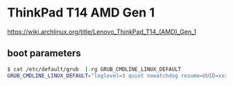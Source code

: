 # ThinkPad T14 AMD Gen 1

<https://wiki.archlinux.org/title/Lenovo_ThinkPad_T14_(AMD)_Gen_1>

## boot parameters

```bash
$ cat /etc/default/grub  | rg GRUB_CMDLINE_LINUX_DEFAULT
GRUB_CMDLINE_LINUX_DEFAULT="loglevel=3 quiet nowatchdog resume=UUID=xxxx-xxxx"
```
